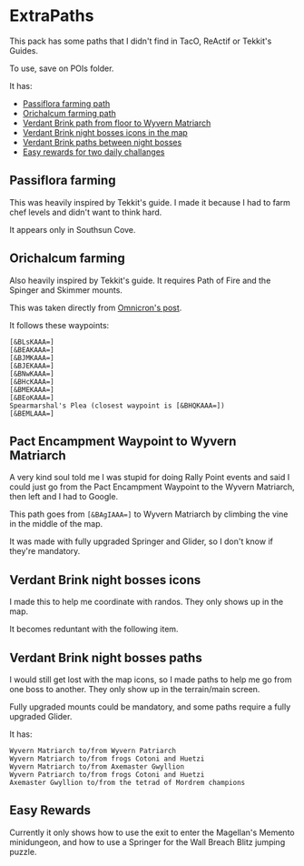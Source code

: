 # ExtraPaths

This pack has some paths that I didn't find in TacO, ReActif or Tekkit's Guides.

To use, save on POIs folder.

It has:
- [Passiflora farming path](README.md#passiflora-farming)
- [Orichalcum farming path](README.md#orichalcum-farming)
- [Verdant Brink path from floor to Wyvern Matriarch](README.md#pact-encampment-waypoint-to-wyvern-matriarch)
- [Verdant Brink night bosses icons in the map](README.md#verdant-brink-night-bosses-icons)
- [Verdant Brink paths between night bosses](README.md#verdant-brink-night-bosses-paths)
- [Easy rewards for two daily challanges](README.md#easy-rewards)

## Passiflora farming

This was heavily inspired by Tekkit's guide. I made it because I had to farm chef levels and didn't want to think hard.

It appears only in Southsun Cove.

## Orichalcum farming

Also heavily inspired by Tekkit's guide. It requires Path of Fire and the Spinger and Skimmer mounts.

This was taken directly from [Omnicron's post](https://en-forum.guildwars2.com/topic/38543-rich-orichalcum-node-locations/).

It follows these waypoints:
```
[&BLsKAAA=]
[&BEAKAAA=]
[&BJMKAAA=]
[&BJEKAAA=]
[&BNwKAAA=]
[&BHcKAAA=]
[&BMEKAAA=]
[&BEoKAAA=]
Spearmarshal's Plea (closest waypoint is [&BHQKAAA=])
[&BEMLAAA=]
```

## Pact Encampment Waypoint to Wyvern Matriarch

A very kind soul told me I was stupid for doing Rally Point events and said I could just go from the Pact Encampment Waypoint to the Wyvern Matriarch, then left and I had to Google.

This path goes from `[&BAgIAAA=]` to Wyvern Matriarch by climbing the vine in the middle of the map.

It was made with fully upgraded Springer and Glider, so I don't know if they're mandatory.

## Verdant Brink night bosses icons

I made this to help me coordinate with randos. They only shows up in the map.

It becomes reduntant with the following item.

## Verdant Brink night bosses paths

I would still get lost with the map icons, so I made paths to help me go from one boss to another. They only show up in the terrain/main screen.

Fully upgraded mounts could be mandatory, and some paths require a fully upgraded Glider.

It has:
```
Wyvern Matriarch to/from Wyvern Patriarch
Wyvern Matriarch to/from frogs Cotoni and Huetzi
Wyvern Matriarch to/from Axemaster Gwyllion
Wyvern Patriarch to/from frogs Cotoni and Huetzi
Axemaster Gwyllion to/from the tetrad of Mordrem champions
```

## Easy Rewards

Currently it only shows how to use the exit to enter the Magellan's Memento minidungeon, and how to use a Springer for the Wall Breach Blitz jumping puzzle.
